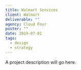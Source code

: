 ```yaml
---
title: Walmart Services
client: Walmart
deliverable: ""
agency: Cloud Four
poster: ""
date: 2019-07-01
tags:
  - design
  - strategy
---
```


A project description will go here. 